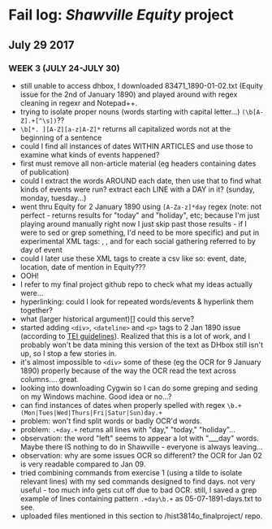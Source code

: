 # Fail log: _Shawville Equity_ project
## July 29 2017
 
### WEEK 3 (JULY 24-JULY 30)
+ still unable to access dhbox, I downloaded 83471_1890-01-02.txt (Equity issue for the 2nd of January 1890) and played around with regex cleaning in regexr and Notepad++.
+ trying to isolate proper nouns (words starting with capital letter...) `(\b[A-Z].+[^\s])`??
 + `\b[*. ][A-Z][a-z|A-Z]*` returns all capitalized words not at the beginning of a sentence
+ could I find all instances of dates WITHIN ARTICLES and use those to examine what kinds of events happened?
 + first must remove all non-article material (eg headers containing dates of publication)
 + could I extract the words AROUND each date, then use that to find what kinds of events were run? extract each LINE with a DAY in it? (sunday, monday, tuesday...)
 + went thru Equity for 2 January 1890 using `[A-Za-z]*day` regex  (note: not perfect - returns results for "today" and "holiday", etc; because I'm just playing around manually right now I just skip past those results - if I were to sed or grep something, I'd need to be more specific) and put in experimental XML tags: <event>, <eventDate>, and <location> for each social gathering referred to by day of event
  + could I later use these XML tags to create a csv like so: event, date, location, date of mention in Equity???
   + OOH!
+ I refer to my final project github repo to check what my ideas actually were...
 + hyperlinking: could I look for repeated words/events & hyperlink them together?
  + what (larger historical argument)[] could this serve?
+ started adding `<div>`, `<dateline>` and `<p>` tags to 2 Jan 1890 issue (according to [TEI guidelines](http://www.tei-c.org/release/doc/tei-p5-doc/en/html/DS.html)). Realized that this is a lot of work, and I probably won't be data mining this version of the text as DHbox still isn't up, so I stop a few stories in.
 + it's almost impossible to `<div>` some of these (eg the OCR for 9 January 1890) properly because of the way the OCR read the text across columns.... great.
 + looking into downloading Cygwin so I can do some greping and seding on my Windows machine. Good idea or no...?
+ can find instances of dates when properly spelled with regex `\b.+(Mon|Tues|Wed|Thurs|Fri|Satur|Sun)day.+`
 + problem: won't find split words or badly OCR'd words.
 + problem: `.+day.+` returns all lines with "day," "today," "holiday"...
+ observation: the word "left" seems to appear a lot with "___day" words. Maybe there IS nothing to do in Shawville - everyone is always leaving...
+ observation: why are some issues OCR so different? the OCR for Jan 02 is very readable compared to Jan 09.
+ tried combining commands from exercise 1 (using a tilde to isolate relevant lines) with my sed commands designed to find days. not very useful - too much info gets cut off due to bad OCR. still, I saved a grep example of lines containing pattern `.+day\b.+` as 05-07-1891-days.txt to see.
+ uploaded files mentioned in this section to /hist3814o_finalproject/ repo.